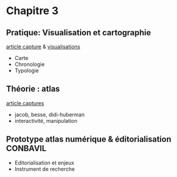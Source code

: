 #  Chapitre 3

## Pratique: Visualisation et cartographie

[article capture](http://revuecaptures.org/article-dune-publication/constellations-de-donn%C3%A9es-historiques) & [visualisations](http://www.public.archi/atlas-numerique/)

- Carte
- Chronologie
- Typologie

## Théorie : atlas

[article captures](http://revuecaptures.org/article-dune-publication/constellations-de-donn%C3%A9es-historiques)

- jacob, besse, didi-huberman
- interactivité, manipulation

## Prototype atlas numérique & éditorialisation CONBAVIL

- Editorialisation et enjeux
- Instrument de recherche 


